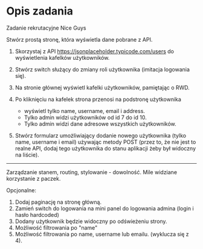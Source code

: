 # Opis zadania

Zadanie rekrutacyjne Nice Guys

Stwórz prostą stronę, która wyświetla dane pobrane z API.

1. Skorzystaj z API https://jsonplaceholder.typicode.com/users do wyświetlenia kafelków użytkowników.

2. Stwórz switch służący do zmiany roli użytkownika (imitacja logowania się).

3. Na stronie głównej wyświetl kafelki użytkowników, pamiętając o RWD.

4. Po kliknięciu na kafelek strona przenosi na podstronę użytkownika
   - wyświetl tylko name, username, email i address.
   - Tylko admin widzi użytkowników od id 7 do id 10.
   - Tylko admin widzi dane adresowe wszystkich użytkowników.
5. Stwórz formularz umożliwiający dodanie nowego użytkownika (tylko name, username i email) używając metody POST (przez to, że nie jest to realne API, dodaj tego użytkownika do stanu aplikacji żeby był widoczny na liście).

---

Zarządzanie stanem, routing, stylowanie - dowolność.
Mile widziane korzystanie z paczek.

Opcjonalne:

1. Dodaj paginację na stronę główną.
2. Zamień switch do logowania na mini panel do logowania admina (login i hasło hardcoded)
3. Dodany użytkownik będzie widoczny po odświeżeniu strony.
4. Możliwość filtrowania po "name"
5. Możliwość filtrowania po name, username lub emailu. (wyklucza się z 4).
